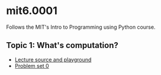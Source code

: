 # mit6.0001

Follows the MIT's Intro to Programming using Python course.

## Topic 1: What's computation?

- [Lecture source and playground](./lectures/01/README.md)
- [Problem set 0](./psets/ps0/power_log.py)
